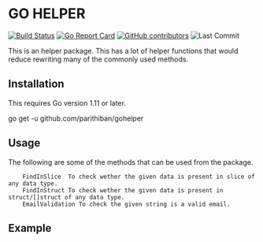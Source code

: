 # GO HELPER

[![Build Status](https://travis-ci.org/parithibang/e-work-book.svg?branch=master)](https://travis-ci.org/parithibang/e-work-book)
[![Go Report Card](https://goreportcard.com/badge/github.com/parithiban/gohelper)](https://goreportcard.com/report/github.com/parithiban/gohelper)
[![GitHub contributors](https://img.shields.io/github/contributors/parithibang/e-work-book.svg?style=plastic&color=blue)](https://GitHub.com/parithibang/e-work-book/graphs/contributors/)
![Last Commit](https://img.shields.io/github/last-commit/parithibang/e-work-book.svg?style=plastic)

This is an helper package. This has a lot of helper functions that would reduce rewriting many of the commonly used methods.

## Installation

This requires Go version 1.11 or later.

go get -u github.com/parithiban/gohelper

## Usage

The following are some of the methods that can be used from the package.

```code
    FindInSlice  To check wether the given data is present in slice of any data type.
    FindInStruct To check wether the given data is present in struct/[]struct of any data type.
    EmailValidation To check the given string is a valid email.
```

## Example
